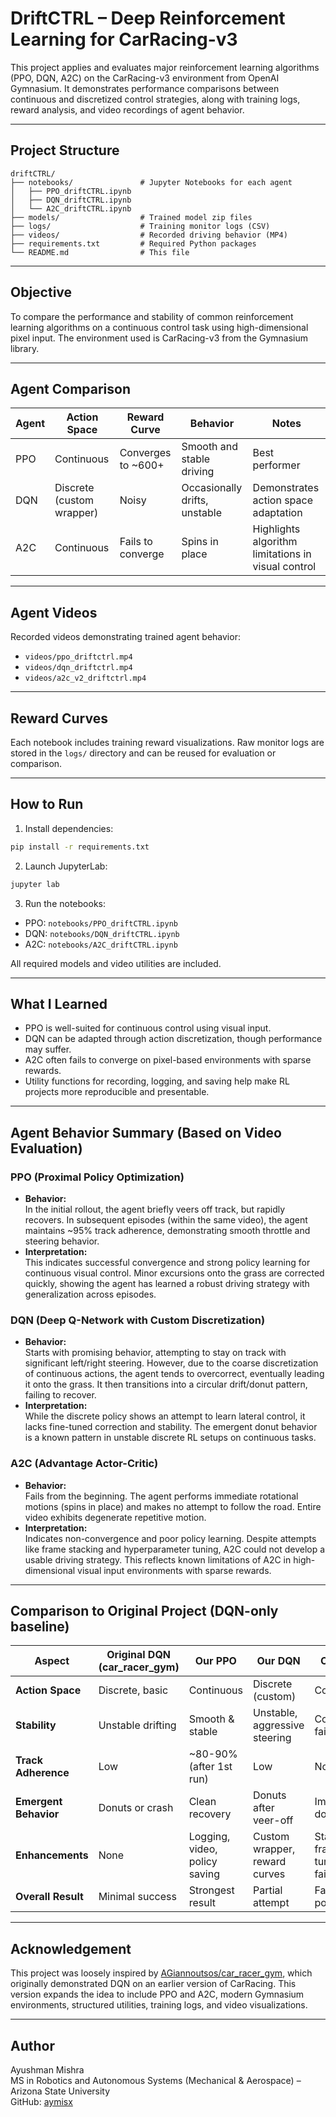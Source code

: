 # DriftCTRL – Deep Reinforcement Learning for CarRacing-v3

This project applies and evaluates major reinforcement learning algorithms (PPO, DQN, A2C) on the CarRacing-v3 environment from OpenAI Gymnasium. It demonstrates performance comparisons between continuous and discretized control strategies, along with training logs, reward analysis, and video recordings of agent behavior.

---

## Project Structure

```
driftCTRL/
├── notebooks/               # Jupyter Notebooks for each agent
│   ├── PPO_driftCTRL.ipynb
│   ├── DQN_driftCTRL.ipynb
│   └── A2C_driftCTRL.ipynb
├── models/                  # Trained model zip files
├── logs/                    # Training monitor logs (CSV)
├── videos/                  # Recorded driving behavior (MP4)
├── requirements.txt         # Required Python packages
└── README.md                # This file
```

---

## Objective

To compare the performance and stability of common reinforcement learning algorithms on a continuous control task using high-dimensional pixel input. The environment used is CarRacing-v3 from the Gymnasium library.

---

## Agent Comparison

| Agent | Action Space | Reward Curve | Behavior | Notes |
|-------|--------------|--------------|----------|-------|
| PPO   | Continuous   | Converges to ~600+ | Smooth and stable driving | Best performer |
| DQN   | Discrete (custom wrapper) | Noisy | Occasionally drifts, unstable | Demonstrates action space adaptation |
| A2C   | Continuous   | Fails to converge | Spins in place | Highlights algorithm limitations in visual control |

---

## Agent Videos

Recorded videos demonstrating trained agent behavior:

- `videos/ppo_driftctrl.mp4`
- `videos/dqn_driftctrl.mp4`
- `videos/a2c_v2_driftctrl.mp4`

---

## Reward Curves

Each notebook includes training reward visualizations. Raw monitor logs are stored in the `logs/` directory and can be reused for evaluation or comparison.

---

## How to Run

1. Install dependencies:

```bash
pip install -r requirements.txt
```

2. Launch JupyterLab:

```bash
jupyter lab
```

3. Run the notebooks:

- PPO: `notebooks/PPO_driftCTRL.ipynb`
- DQN: `notebooks/DQN_driftCTRL.ipynb`
- A2C: `notebooks/A2C_driftCTRL.ipynb`

All required models and video utilities are included.

---

## What I Learned

- PPO is well-suited for continuous control using visual input.
- DQN can be adapted through action discretization, though performance may suffer.
- A2C often fails to converge on pixel-based environments with sparse rewards.
- Utility functions for recording, logging, and saving help make RL projects more reproducible and presentable.


---

## Agent Behavior Summary (Based on Video Evaluation)

### PPO (Proximal Policy Optimization)
- **Behavior:**  
  In the initial rollout, the agent briefly veers off track, but rapidly recovers. In subsequent episodes (within the same video), the agent maintains ~95% track adherence, demonstrating smooth throttle and steering behavior.
- **Interpretation:**  
  This indicates successful convergence and strong policy learning for continuous visual control. Minor excursions onto the grass are corrected quickly, showing the agent has learned a robust driving strategy with generalization across episodes.

### DQN (Deep Q-Network with Custom Discretization)
- **Behavior:**  
  Starts with promising behavior, attempting to stay on track with significant left/right steering. However, due to the coarse discretization of continuous actions, the agent tends to overcorrect, eventually leading it onto the grass. It then transitions into a circular drift/donut pattern, failing to recover.
- **Interpretation:**  
  While the discrete policy shows an attempt to learn lateral control, it lacks fine-tuned correction and stability. The emergent donut behavior is a known pattern in unstable discrete RL setups on continuous tasks.

### A2C (Advantage Actor-Critic)
- **Behavior:**  
  Fails from the beginning. The agent performs immediate rotational motions (spins in place) and makes no attempt to follow the road. Entire video exhibits degenerate repetitive motion.
- **Interpretation:**  
  Indicates non-convergence and poor policy learning. Despite attempts like frame stacking and hyperparameter tuning, A2C could not develop a usable driving strategy. This reflects known limitations of A2C in high-dimensional visual input environments with sparse rewards.

---

## Comparison to Original Project (DQN-only baseline)

| Aspect | Original DQN (car_racer_gym) | Our PPO | Our DQN | Our A2C |
|--------|-------------------------------|----------|----------|----------|
| **Action Space** | Discrete, basic | Continuous | Discrete (custom) | Continuous |
| **Stability** | Unstable drifting | Smooth & stable | Unstable, aggressive steering | Completely failed |
| **Track Adherence** | Low | ~80-90% (after 1st run) | Low | None |
| **Emergent Behavior** | Donuts or crash | Clean recovery | Donuts after veer-off | Immediate donuts |
| **Enhancements** | None | Logging, video, policy saving | Custom wrapper, reward curves | Stack frames, tuned but failed |
| **Overall Result** | Minimal success | Strongest result | Partial attempt | Failed policy |


---

## Acknowledgement

This project was loosely inspired by [AGiannoutsos/car_racer_gym](https://github.com/AGiannoutsos/car_racer_gym), which originally demonstrated DQN on an earlier version of CarRacing. This version expands the idea to include PPO and A2C, modern Gymnasium environments, structured utilities, training logs, and video visualizations.

---

## Author

Ayushman Mishra  
MS in Robotics and Autonomous Systems (Mechanical & Aerospace) – Arizona State University  
GitHub: [aymisx](https://github.com/aymisx)
